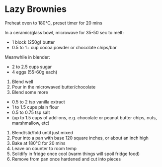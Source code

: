 #   Lazy Brownies
Preheat oven to 180°C, preset timer for 20 mins

In a ceramic/glass bowl, microwave for 35-50 sec to melt:
*   1 block (250g) butter
*   0.5 to 1+ cup cocoa powder or chocolate chips/bar

Meanwhile in blender:
*   2 to 2.5 cups sugar
*   4 eggs (55-60g each)

1.  Blend well
2.  Pour in the microwaved butter/chocolate
3.  Blend some more

*   0.5 to 2 tsp vanilla extract
*   1 to 1.5 cups plain flour
*   0.5 to 0.75 tsp salt
*   (up to 1.5 cups of add-ons, e.g. chocolate or peanut butter chips, nuts, marshmallow, etc)

1.  Blend/stir/fold until just mixed
2.  Pour into a pan with base 120 square inches, or about an inch high
3.  Bake at 180°C for 20 mins
4.  Leave on counter to room temp
5.  Solidify in fridge once cool (warm things will spoil fridge food)
6.  Remove from pan once hardened and cut into pieces
